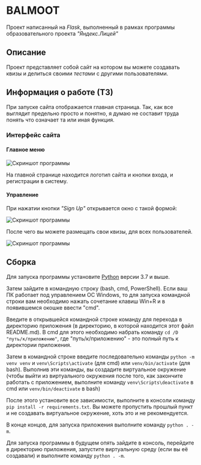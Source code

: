 # BALMOOT
Проект написанный на _Flask_, выполненный в рамках программы образовательного проекта 
_"Яндекс.Лицей"_

## Описание

Проект представляет собой сайт на котором вы можете создавать квизы и делиться своими _тестами_ с другими пользователями.

## Информация о работе (ТЗ)

При запуске сайта отображается главная страница.
Так, как все выглядит предельно просто и понятно, я думаю не составит труда
понять что означает та или иная функция.

### Интерфейс сайта

#### Главное меню

![Скриншот программы](
    https://ia.wampi.ru/2022/05/05/imaged33144a01bc0da45.png
)

На главной странице находится логотип сайта и кнопки входа, и регистрации в систему.

#### Управление
 
При нажатии кнопки _"Sign Up"_ открывается окно с такой формой:

![Скриншот программы](
    https://ia.wampi.ru/2022/05/05/imageade16a541673baf8.png
)
   
После чего вы можете размещать свои квизы, для всех пользователей.

![Скриншот программы](
    https://ie.wampi.ru/2022/05/05/imageebbf78397711f57c.png
)

## Сборка

Для запуска программы установите [Python](
https://www.python.org/downloads/) версии 3.7 и выше.

Затем зайдите в командную строку (bash, cmd, PowerShell). Если ваш ПК работает 
под управлением ОС Windows, то для запуска командной строки вам необходимо 
нажать сочетание клавиш Win+R и в появившемся окошке ввести "cmd".

Введите в открывшейся командной строке команду для перехода в директорию 
приложения (в директорию, в которой находится этот файл README.md). В cmd для 
этого необходимо набрать команду `cd /D "путь/к/приложению"`, где 
"путь/к/приложению" - это полный путь к директории приложения.

Затем в командной строке введите последовательно команды `python -m venv venv` 
и `venv\Scripts\activate` (для cmd) или `venv/bin/activate` (для bash). 
Выполнив эти команды, вы создадите виртуальное окружение (чтобы выйти из 
виртуального окружения после того, как закончите работать с приложением, 
выполните команду `venv\Scripts\deactivate` в cmd или `venv/bin/deactivate` в 
bash)

После этого установите все зависимости, выполните в консоли команду 
`pip install -r requirements.txt`. Вы можете пропустить прошлый пункт и не 
создавать виртуальное окружение, хоть это и не рекомендуется.

В конце концов, для запуска приложения выполните команду `python . -m`. 

Для запуска программы в будущем опять зайдите в консоль, перейдите в директорию 
приложения, запустите виртуальную среду (если вы её создавали) и выполните 
команду `python . -m`. 
